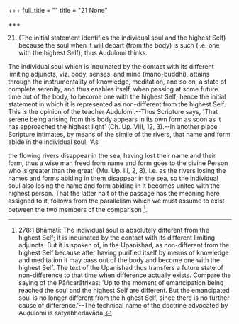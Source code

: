 +++
full_title = ""
title = "21 None"

+++


21. (The initial statement identifies the individual soul and the highest Self) because the soul when it will depart (from the body) is such (i.e. one with the highest Self); thus Auḍulomi thinks.

The individual soul which is inquinated by the contact with its different limiting adjuncts, viz. body, senses, and mind (mano-buddhi), attains through the instrumentality of knowledge, meditation, and so on, a state of complete serenity, and thus enables itself, when passing at some future time out of the body, to become one with the highest Self; hence the initial statement in which it is represented as non-different from the highest Self. This is the opinion of the teacher Auḍulomi.--Thus Scripture says, 'That serene being arising from this body appears in its own form as soon as it has approached the highest light' (Cḥ. Up. VIII, 12, 3).--In another place Scripture intimates, by means of the simile of the rivers, that name and form abide in the individual soul, 'As

the flowing rivers disappear in the sea, having lost their name and their form, thus a wise man freed from name and form goes to the divine Person who is greater than the great' (Mu. Up. III, 2, 8). I.e. as the rivers losing the names and forms abiding in them disappear in the sea, so the individual soul also losing the name and form abiding in it becomes united with the highest person. That the latter half of the passage has the meaning here assigned to it, follows from the parallelism which we must assume to exist between the two members of the comparison [^fn_248].

[^fn_248]: 278:1 Bhāmatī: The individual soul is absolutely different from the highest Self; it is inquinated by the contact with its different limiting adjuncts. But it is spoken of, in the Upanishad, as non-different from the highest Self because after having purified itself by means of knowledge and meditation it may pass out of the body and become one with the highest Self. The text of the Upanishad thus transfers a future state of non-difference to that time when difference actually exists. Compare the saying of the Pāñcarātrikas: 'Up to the moment of emancipation being reached the soul and the highest Self are different. But the emancipated soul is no longer different from the highest Self, since there is no further cause of difference.'--The technical name of the doctrine advocated by Auḍulomi is satyabhedavāda.

